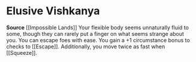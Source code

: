 ﻿---
id: '225'
name: Elusive Vishkanya
rarity: Common
source: '[[DATABASE/source/Impossible Lands|Impossible Lands]]'
trait: null
type: Heritage

---
# Elusive Vishkanya

**Source** [[Impossible Lands]]
Your flexible body seems unnaturally fluid to some, though they can rarely put a finger on what seems strange about you. You can escape foes with ease. You gain a +1 circumstance bonus to checks to [[Escape]]. Additionally, you move twice as fast when [[Squeeze]].